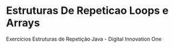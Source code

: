 # Estruturas De Repeticao  Loops e Arrays
Exercícios Estruturas de Repetição Java - Digital Innovation One
